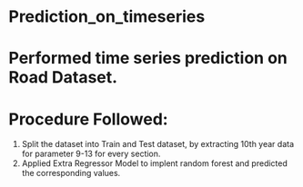 # Prediction_on_timeseries
# Performed time series prediction on Road Dataset.

# Procedure Followed:

1) Split the dataset into Train and Test dataset, by extracting 10th year data for parameter 9-13 for every section. 
2) Applied Extra Regressor Model to implent random forest and predicted the corresponding values.
